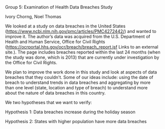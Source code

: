 Group 5: Examination of Health Data Breaches Study

Ivory Chorng, Noel Thomas

We looked at a study on data breaches in the United States (https://www.ncbi.nlm.nih.gov/pmc/articles/PMC4272442/) and 
wanted to improve it. The author’s data was acquired from the U.S. Department of Health and Human Service, Office for 
Civil Rights (https://ocrportal.hhs.gov/ocr/breach/breach_report.jsf Links to an external site.). The page includes 
breaches reported within the last 24 months (when the study was done, which is 2013) that are currently under 
investigation by the Office for Civil Rights.

We plan to improve the work done in this study and look at aspects of data breaches that they couldn't. Some of our 
ideas include: using the date of breach to understand trends in data breaches and aggregating by more than one level
(state, location and type of breach) to understand more about the nature of data breaches in this country.

We two hypotheses that we want to verify:

Hypothesis 1: Data breaches increase during the holiday season

Hypothesis 2: States with higher population have more data breaches
